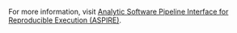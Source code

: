 For more information, visit [Analytic Software Pipeline Interface for Reproducible Execution (ASPIRE)](https://github.com/cienciadedatosysalud/manual_aspire).